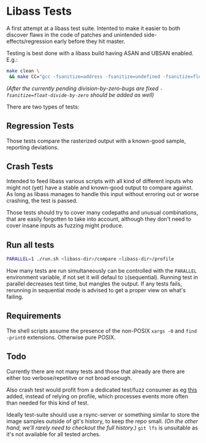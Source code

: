 # Libass Tests

A first attempt at a libass test suite.
Intented to make it easier to both discover flaws in the code of patches and
unintended side-effects/regression early before they hit master.

Testing is best done with a libass build having ASAN and UBSAN enabled.
E.g.:
```sh
make clean \
 && make CC="gcc -fsanitize=address -fsanitize=undefined -fsanitize=float-cast-overflow -fno-sanitize-recover=all" -j6
```
*(After the currently pending division-by-zero-bugs are fixed
`-fsanitize=float-divide-by-zero` should be added as well)*

There are two types of tests:

## Regression Tests
Those tests compare the rasterized output with a known-good sample, reporting
deviations.

## Crash Tests
Intended to feed libass various scripts with all kind of different inputs who
might not (yet) have a stable and known-good output to compare against.
As long as libass manages to handle this input without erroring out or worse
crashing, the test is passed.

Those tests should try to cover many codepaths and unusual combinations, that
are easily forgotten to take into account, although they don't need to cover
insane inputs as fuzzing might produce.

## Run all tests
```sh
PARALLEL=1 ./run.sh <libass-dir>/compare <libass-dir>/profile
```

How many tests are run simultaneously can be controlled with the `PARALLEL`
environment variable, if not set it will defaul to `1`(sequential).
Running test in parallel decreases test time, but mangles the output. If any
tests fails, rerunning in sequential mode is advised to get a proper view on
what's failing.

## Requirements
The shell scripts assume the presence of the non-POSIX
`xargs -0` and `find -print0` extensions. Otherwise pure POSIX.

## Todo
Currently there are not many tests and those that already are there are either
too verbose/repetitve or not broad enough.

Also crash test would profit from a dedicated test/fuzz consumer as eg
[this](https://github.com/TheOneric/libass/commit/fuzz)
added, instead of relying on profile, which processes events more often than
needed for this kind of test.

Ideally test-suite should use a rsync-server or something similar to
store the image samples outside of git's history, to keep the repo small.
*(On the other hand, we'll rarely need to checkout the full history.)*
`git lfs` is unsuitable as it's not available for all tested arches.
